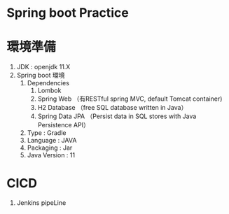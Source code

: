 Spring boot Practice
===
# 環境準備
1. JDK : openjdk 11.X
2. Spring boot 環境
   1. Dependencies
      1. Lombok
      2. Spring Web （有RESTful spring MVC, default Tomcat container)
      3. H2 Database （free SQL database written in Java）
      4. Spring Data JPA （Persist data in SQL stores with Java Persistence API）
   2. Type : Gradle
   3. Language : JAVA
   4. Packaging : Jar
   5. Java Version : 11
# CICD
   1. Jenkins pipeLine
